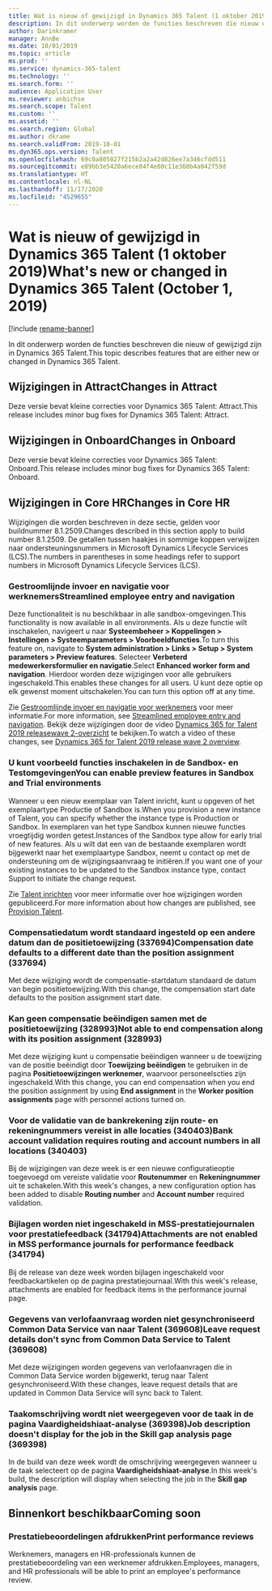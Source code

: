 ```yaml
---
title: Wat is nieuw of gewijzigd in Dynamics 365 Talent (1 oktober 2019)
description: In dit onderwerp worden de functies beschreven die nieuw of gewijzigd zijn in Microsoft Dynamics 365 Talent.
author: Darinkramer
manager: AnnBe
ms.date: 10/01/2019
ms.topic: article
ms.prod: ''
ms.service: dynamics-365-talent
ms.technology: ''
ms.search.form: ''
audience: Application User
ms.reviewer: anbichse
ms.search.scope: Talent
ms.custom: ''
ms.assetid: ''
ms.search.region: Global
ms.author: dkrame
ms.search.validFrom: 2019-10-01
ms.dyn365.ops.version: Talent
ms.openlocfilehash: 69c0a805027f215b2a2a42d826ee7a346cfdd511
ms.sourcegitcommit: e89bb3e5420a6ece84f4e80c11e360b4a042f59d
ms.translationtype: HT
ms.contentlocale: nl-NL
ms.lasthandoff: 11/17/2020
ms.locfileid: "4529655"
---
```

# <a name="whats-new-or-changed-in-dynamics-365-talent-october-1-2019"></a><span data-ttu-id="6c8cc-103">Wat is nieuw of gewijzigd in Dynamics 365 Talent (1 oktober 2019)</span><span class="sxs-lookup"><span data-stu-id="6c8cc-103">What's new or changed in Dynamics 365 Talent (October 1, 2019)</span></span>

[!include [rename-banner](~/includes/cc-data-platform-banner.md)]

<span data-ttu-id="6c8cc-104">In dit onderwerp worden de functies beschreven die nieuw of gewijzigd zijn in Dynamics 365 Talent.</span><span class="sxs-lookup"><span data-stu-id="6c8cc-104">This topic describes features that are either new or changed in Dynamics 365 Talent.</span></span>

## <a name="changes-in-attract"></a><span data-ttu-id="6c8cc-105">Wijzigingen in Attract</span><span class="sxs-lookup"><span data-stu-id="6c8cc-105">Changes in Attract</span></span>

<span data-ttu-id="6c8cc-106">Deze versie bevat kleine correcties voor Dynamics 365 Talent: Attract.</span><span class="sxs-lookup"><span data-stu-id="6c8cc-106">This release includes minor bug fixes for Dynamics 365 Talent: Attract.</span></span>

## <a name="changes-in-onboard"></a><span data-ttu-id="6c8cc-107">Wijzigingen in Onboard</span><span class="sxs-lookup"><span data-stu-id="6c8cc-107">Changes in Onboard</span></span>

<span data-ttu-id="6c8cc-108">Deze versie bevat kleine correcties voor Dynamics 365 Talent: Onboard.</span><span class="sxs-lookup"><span data-stu-id="6c8cc-108">This release includes minor bug fixes for Dynamics 365 Talent: Onboard.</span></span>

## <a name="changes-in-core-hr"></a><span data-ttu-id="6c8cc-109">Wijzigingen in Core HR</span><span class="sxs-lookup"><span data-stu-id="6c8cc-109">Changes in Core HR</span></span>

<span data-ttu-id="6c8cc-110">Wijzigingen die worden beschreven in deze sectie, gelden voor buildnummer 8.1.2509.</span><span class="sxs-lookup"><span data-stu-id="6c8cc-110">Changes described in this section apply to build number 8.1.2509.</span></span> <span data-ttu-id="6c8cc-111">De getallen tussen haakjes in sommige koppen verwijzen naar ondersteuningsnummers in Microsoft Dynamics Lifecycle Services (LCS).</span><span class="sxs-lookup"><span data-stu-id="6c8cc-111">The numbers in parentheses in some headings refer to support numbers in Microsoft Dynamics Lifecycle Services (LCS).</span></span>

### <a name="streamlined-employee-entry-and-navigation"></a><span data-ttu-id="6c8cc-112">Gestroomlijnde invoer en navigatie voor werknemers</span><span class="sxs-lookup"><span data-stu-id="6c8cc-112">Streamlined employee entry and navigation</span></span>

<span data-ttu-id="6c8cc-113">Deze functionaliteit is nu beschikbaar in alle sandbox-omgevingen.</span><span class="sxs-lookup"><span data-stu-id="6c8cc-113">This functionality is now available in all environments.</span></span> <span data-ttu-id="6c8cc-114">Als u deze functie wilt inschakelen, navigeert u naar **Systeembeheer > Koppelingen > Instellingen > Systeemparameters > Voorbeeldfuncties**.</span><span class="sxs-lookup"><span data-stu-id="6c8cc-114">To turn this feature on, navigate to **System administration > Links > Setup > System parameters > Preview features**.</span></span> <span data-ttu-id="6c8cc-115">Selecteer **Verbeterd medewerkersformulier en navigatie**.</span><span class="sxs-lookup"><span data-stu-id="6c8cc-115">Select **Enhanced worker form and navigation**.</span></span> <span data-ttu-id="6c8cc-116">Hierdoor worden deze wijzigingen voor alle gebruikers ingeschakeld.</span><span class="sxs-lookup"><span data-stu-id="6c8cc-116">This enables these changes for all users.</span></span> <span data-ttu-id="6c8cc-117">U kunt deze optie op elk gewenst moment uitschakelen.</span><span class="sxs-lookup"><span data-stu-id="6c8cc-117">You can turn this option off at any time.</span></span>

<span data-ttu-id="6c8cc-118">Zie [Gestroomlijnde invoer en navigatie voor werknemers](./streamlined-employee-entry.md) voor meer informatie.</span><span class="sxs-lookup"><span data-stu-id="6c8cc-118">For more information, see [Streamlined employee entry and navigation](./streamlined-employee-entry.md).</span></span> <span data-ttu-id="6c8cc-119">Bekijk deze wijzigingen door de video [Dynamics 365 for Talent 2019 releasewave 2-overzicht](https://aka.ms/ROGT19RW2ROV) te bekijken.</span><span class="sxs-lookup"><span data-stu-id="6c8cc-119">To watch a video of these changes, see [Dynamics 365 for Talent 2019 release wave 2 overview](https://aka.ms/ROGT19RW2ROV).</span></span>

### <a name="you-can-enable-preview-features-in-sandbox-and-trial-environments"></a><span data-ttu-id="6c8cc-120">U kunt voorbeeld functies inschakelen in de Sandbox- en Testomgevingen</span><span class="sxs-lookup"><span data-stu-id="6c8cc-120">You can enable preview features in Sandbox and Trial environments</span></span>

<span data-ttu-id="6c8cc-121">Wanneer u een nieuw exemplaar van Talent inricht, kunt u opgeven of het exemplaartype Productie of Sandbox is.</span><span class="sxs-lookup"><span data-stu-id="6c8cc-121">When you provision a new instance of Talent, you can specify whether the instance type is Production or Sandbox.</span></span> <span data-ttu-id="6c8cc-122">In exemplaren van het type Sandbox kunnen nieuwe functies vroegtijdig worden getest.</span><span class="sxs-lookup"><span data-stu-id="6c8cc-122">Instances of the Sandbox type allow for early trial of new features.</span></span> <span data-ttu-id="6c8cc-123">Als u wilt dat een van de bestaande exemplaren wordt bijgewerkt naar het exemplaartype Sandbox, neemt u contact op met de ondersteuning om de wijzigingsaanvraag te initiëren.</span><span class="sxs-lookup"><span data-stu-id="6c8cc-123">If you want one of your existing instances to be updated to the Sandbox instance type, contact Support to initiate the change request.</span></span>

<span data-ttu-id="6c8cc-124">Zie [Talent inrichten](./provisioning-talent.md) voor meer informatie over hoe wijzigingen worden gepubliceerd.</span><span class="sxs-lookup"><span data-stu-id="6c8cc-124">For more information about how changes are published, see [Provision Talent](./provisioning-talent.md).</span></span>

### <a name="compensation-date-defaults-to-a-different-date-than-the-position-assignment-337694"></a><span data-ttu-id="6c8cc-125">Compensatiedatum wordt standaard ingesteld op een andere datum dan de positietoewijzing (337694)</span><span class="sxs-lookup"><span data-stu-id="6c8cc-125">Compensation date defaults to a different date than the position assignment (337694)</span></span>

<span data-ttu-id="6c8cc-126">Met deze wijziging wordt de compensatie-startdatum standaard de datum van begin positietoewijzing.</span><span class="sxs-lookup"><span data-stu-id="6c8cc-126">With this change, the compensation start date defaults to the position assignment start date.</span></span>

### <a name="not-able-to-end-compensation-along-with-its-position-assignment-328993"></a><span data-ttu-id="6c8cc-127">Kan geen compensatie beëindigen samen met de positietoewijzing (328993)</span><span class="sxs-lookup"><span data-stu-id="6c8cc-127">Not able to end compensation along with its position assignment (328993)</span></span>

<span data-ttu-id="6c8cc-128">Met deze wijziging kunt u compensatie beëindigen wanneer u de toewijzing van de positie beëindigt door **Toewijzing beëindigen** te gebruiken in de pagina **Positietoewijzingen werknemer**, waarvoor personeelscties zijn ingeschakeld.</span><span class="sxs-lookup"><span data-stu-id="6c8cc-128">With this change, you can end compensation when you end the position assignment by using **End assignment** in the **Worker position assignments** page with personnel actions turned on.</span></span>

### <a name="bank-account-validation-requires-routing-and-account-numbers-in-all-locations-340403"></a><span data-ttu-id="6c8cc-129">Voor de validatie van de bankrekening zijn route- en rekeningnummers vereist in alle locaties (340403)</span><span class="sxs-lookup"><span data-stu-id="6c8cc-129">Bank account validation requires routing and account numbers in all locations (340403)</span></span>

<span data-ttu-id="6c8cc-130">Bij de wijzigingen van deze week is er een nieuwe configuratieoptie toegevoegd om vereiste validatie voor **Routenummer** en **Rekeningnummer** uit te schakelen.</span><span class="sxs-lookup"><span data-stu-id="6c8cc-130">With this week's changes, a new configuration option has been added to disable **Routing number** and **Account number** required validation.</span></span> 

### <a name="attachments-are-not-enabled-in-mss-performance-journals-for-performance-feedback-341794"></a><span data-ttu-id="6c8cc-131">Bijlagen worden niet ingeschakeld in MSS-prestatiejournalen voor prestatiefeedback (341794)</span><span class="sxs-lookup"><span data-stu-id="6c8cc-131">Attachments are not enabled in MSS performance journals for performance feedback (341794)</span></span>

<span data-ttu-id="6c8cc-132">Bij de release van deze week worden bijlagen ingeschakeld voor feedbackartikelen op de pagina prestatiejournaal.</span><span class="sxs-lookup"><span data-stu-id="6c8cc-132">With this week's release, attachments are enabled for feedback items in the performance journal page.</span></span>

### <a name="leave-request-details-dont-sync-from-common-data-service-to-talent-369608"></a><span data-ttu-id="6c8cc-133">Gegevens van verlofaanvraag worden niet gesynchroniseerd Common Data Service van naar Talent (369608)</span><span class="sxs-lookup"><span data-stu-id="6c8cc-133">Leave request details don't sync from Common Data Service to Talent (369608)</span></span>

<span data-ttu-id="6c8cc-134">Met deze wijzigingen worden gegevens van verlofaanvragen die in Common Data Service worden bijgewerkt, terug naar Talent gesynchroniseerd.</span><span class="sxs-lookup"><span data-stu-id="6c8cc-134">With these changes, leave request details that are updated in Common Data Service will sync back to Talent.</span></span>

### <a name="job-description-doesnt-display-for-the-job-in-the-skill-gap-analysis-page-369398"></a><span data-ttu-id="6c8cc-135">Taakomschrijving wordt niet weergegeven voor de taak in de pagina Vaardigheidshiaat-analyse (369398)</span><span class="sxs-lookup"><span data-stu-id="6c8cc-135">Job description doesn't display for the job in the Skill gap analysis page (369398)</span></span>

<span data-ttu-id="6c8cc-136">In de build van deze week wordt de omschrijving weergegeven wanneer u de taak selecteert op de pagina **Vaardigheidshiaat-analyse**.</span><span class="sxs-lookup"><span data-stu-id="6c8cc-136">In this week's build, the description will display when selecting the job in the **Skill gap analysis** page.</span></span>

## <a name="coming-soon"></a><span data-ttu-id="6c8cc-137">Binnenkort beschikbaar</span><span class="sxs-lookup"><span data-stu-id="6c8cc-137">Coming soon</span></span>

### <a name="print-performance-reviews"></a><span data-ttu-id="6c8cc-138">Prestatiebeoordelingen afdrukken</span><span class="sxs-lookup"><span data-stu-id="6c8cc-138">Print performance reviews</span></span>

<span data-ttu-id="6c8cc-139">Werknemers, managers en HR-professionals kunnen de prestatiebeoordeling van een werknemer afdrukken.</span><span class="sxs-lookup"><span data-stu-id="6c8cc-139">Employees, managers, and HR professionals will be able to print an employee's performance review.</span></span>
